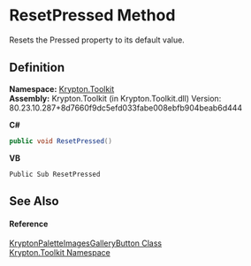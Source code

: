 # ResetPressed Method


Resets the Pressed property to its default value.



## Definition
**Namespace:** <a href="79d2eac2-21f4-54ff-7552-b20c33c30600.md">Krypton.Toolkit</a>  
**Assembly:** Krypton.Toolkit (in Krypton.Toolkit.dll) Version: 80.23.10.287+8d7660f9dc5efd033fabe008ebfb904beab6d444

**C#**
``` C#
public void ResetPressed()
```
**VB**
``` VB
Public Sub ResetPressed
```



## See Also


#### Reference
<a href="f59f13d9-865b-8936-d93f-bb1c3aac4748.md">KryptonPaletteImagesGalleryButton Class</a>  
<a href="79d2eac2-21f4-54ff-7552-b20c33c30600.md">Krypton.Toolkit Namespace</a>  
